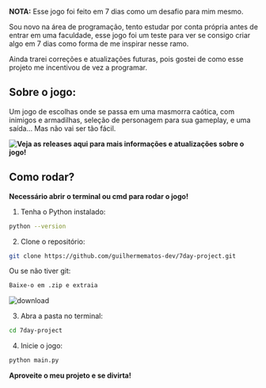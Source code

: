 **NOTA:**
Esse jogo foi feito em 7 dias como um desafio para mim mesmo.

Sou novo na área de programação, tento estudar por conta própria antes de entrar em uma faculdade, esse jogo foi um teste para ver se consigo criar algo em 7 dias como forma de me inspirar nesse ramo.

Ainda trarei correções e atualizações futuras, pois gostei de como esse projeto me incentivou de vez a programar.

## Sobre o jogo:
Um jogo de escolhas onde se passa em uma masmorra caótica, com inimigos e armadilhas, seleção de personagem para sua gameplay, e uma saída... Mas não vai ser tão fácil.

**![Veja as releases aqui](https://github.com/guilhermematos-dev/7day-project/releases) para mais informações e atualizações sobre o jogo!**    

## Como rodar?
**Necessário abrir o terminal ou cmd para rodar o jogo!**
1. Tenha o Python instalado:
```bash
python --version
```
2. Clone o repositório:
```bash
git clone https://github.com/guilhermematos-dev/7day-project.git
```
Ou se não tiver git:
```bash
Baixe-o em .zip e extraia
```
![download](https://i.imgur.com/YSi0JvG.png)

3. Abra a pasta no terminal:
```bash
cd 7day-project
```

4. Inicie o jogo:
```bash
python main.py
```

**Aproveite o meu projeto e se divirta!**